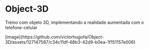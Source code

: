 # Object-3D

<p>Treino com objeto 3D, implementando a realidade aumentada com o telefone-celular</p>
[image](https://github.com/victorhugofa/Object-3D/assets/127147587/c34c11df-68b3-42d9-b0ea-1f151157e006)
